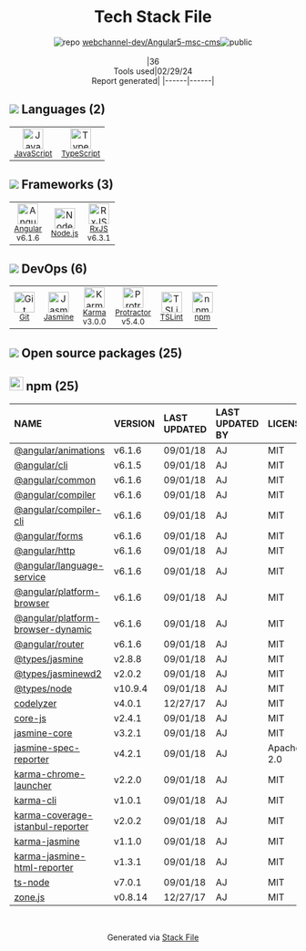 <!--
&lt;--- Readme.md Snippet without images Start ---&gt;
## Tech Stack
webchannel-dev/Angular5-msc-cms is built on the following main stack:

- [JavaScript](https://developer.mozilla.org/en-US/docs/Web/JavaScript) – Languages
- [TypeScript](http://www.typescriptlang.org) – Languages
- [Angular](https://angular.io) – Javascript MVC Frameworks
- [Node.js](http://nodejs.org/) – Frameworks (Full Stack)
- [RxJS](http://reactivex.io/rxjs/) – Concurrency Frameworks
- [Jasmine](http://jasmine.github.io/) – Javascript Testing Framework
- [Karma](http://karma-runner.github.io/) – Browser Testing
- [Protractor](http://angular.github.io/protractor) – Javascript Testing Framework
- [TSLint](https://github.com/palantir/tslint) – Code Review

Full tech stack [here](/techstack.md)

&lt;--- Readme.md Snippet without images End ---&gt;

&lt;--- Readme.md Snippet with images Start ---&gt;
## Tech Stack
webchannel-dev/Angular5-msc-cms is built on the following main stack:

- <img width='25' height='25' src='https://img.stackshare.io/service/1209/javascript.jpeg' alt='JavaScript'/> [JavaScript](https://developer.mozilla.org/en-US/docs/Web/JavaScript) – Languages
- <img width='25' height='25' src='https://img.stackshare.io/service/1612/bynNY5dJ.jpg' alt='TypeScript'/> [TypeScript](http://www.typescriptlang.org) – Languages
- <img width='25' height='25' src='https://img.stackshare.io/service/3745/cb8U-gL6_400x400.jpg' alt='Angular'/> [Angular](https://angular.io) – Javascript MVC Frameworks
- <img width='25' height='25' src='https://img.stackshare.io/service/1011/n1JRsFeB_400x400.png' alt='Node.js'/> [Node.js](http://nodejs.org/) – Frameworks (Full Stack)
- <img width='25' height='25' src='https://img.stackshare.io/service/1796/984368.png' alt='RxJS'/> [RxJS](http://reactivex.io/rxjs/) – Concurrency Frameworks
- <img width='25' height='25' src='https://img.stackshare.io/service/831/7c0b595409af531b9cdeb07f8c513e8b.png' alt='Jasmine'/> [Jasmine](http://jasmine.github.io/) – Javascript Testing Framework
- <img width='25' height='25' src='https://img.stackshare.io/service/1420/TidYGd6a.png' alt='Karma'/> [Karma](http://karma-runner.github.io/) – Browser Testing
- <img width='25' height='25' src='https://img.stackshare.io/service/1754/protractor-logo1.png' alt='Protractor'/> [Protractor](http://angular.github.io/protractor) – Javascript Testing Framework
- <img width='25' height='25' src='https://img.stackshare.io/service/5561/303157.png' alt='TSLint'/> [TSLint](https://github.com/palantir/tslint) – Code Review

Full tech stack [here](/techstack.md)

&lt;--- Readme.md Snippet with images End ---&gt;
-->
<div align="center">

# Tech Stack File
![](https://img.stackshare.io/repo.svg "repo") [webchannel-dev/Angular5-msc-cms](https://github.com/webchannel-dev/Angular5-msc-cms)![](https://img.stackshare.io/public_badge.svg "public")
<br/><br/>
|36<br/>Tools used|02/29/24 <br/>Report generated|
|------|------|
</div>

## <img src='https://img.stackshare.io/languages.svg'/> Languages (2)
<table><tr>
  <td align='center'>
  <img width='36' height='36' src='https://img.stackshare.io/service/1209/javascript.jpeg' alt='JavaScript'>
  <br>
  <sub><a href="https://developer.mozilla.org/en-US/docs/Web/JavaScript">JavaScript</a></sub>
  <br>
  <sub></sub>
</td>

<td align='center'>
  <img width='36' height='36' src='https://img.stackshare.io/service/1612/bynNY5dJ.jpg' alt='TypeScript'>
  <br>
  <sub><a href="http://www.typescriptlang.org">TypeScript</a></sub>
  <br>
  <sub></sub>
</td>

</tr>
</table>

## <img src='https://img.stackshare.io/frameworks.svg'/> Frameworks (3)
<table><tr>
  <td align='center'>
  <img width='36' height='36' src='https://img.stackshare.io/service/3745/cb8U-gL6_400x400.jpg' alt='Angular'>
  <br>
  <sub><a href="https://angular.io">Angular</a></sub>
  <br>
  <sub>v6.1.6</sub>
</td>

<td align='center'>
  <img width='36' height='36' src='https://img.stackshare.io/service/1011/n1JRsFeB_400x400.png' alt='Node.js'>
  <br>
  <sub><a href="http://nodejs.org/">Node.js</a></sub>
  <br>
  <sub></sub>
</td>

<td align='center'>
  <img width='36' height='36' src='https://img.stackshare.io/service/1796/984368.png' alt='RxJS'>
  <br>
  <sub><a href="http://reactivex.io/rxjs/">RxJS</a></sub>
  <br>
  <sub>v6.3.1</sub>
</td>

</tr>
</table>

## <img src='https://img.stackshare.io/devops.svg'/> DevOps (6)
<table><tr>
  <td align='center'>
  <img width='36' height='36' src='https://img.stackshare.io/service/1046/git.png' alt='Git'>
  <br>
  <sub><a href="http://git-scm.com/">Git</a></sub>
  <br>
  <sub></sub>
</td>

<td align='center'>
  <img width='36' height='36' src='https://img.stackshare.io/service/831/7c0b595409af531b9cdeb07f8c513e8b.png' alt='Jasmine'>
  <br>
  <sub><a href="http://jasmine.github.io/">Jasmine</a></sub>
  <br>
  <sub></sub>
</td>

<td align='center'>
  <img width='36' height='36' src='https://img.stackshare.io/service/1420/TidYGd6a.png' alt='Karma'>
  <br>
  <sub><a href="http://karma-runner.github.io/">Karma</a></sub>
  <br>
  <sub>v3.0.0</sub>
</td>

<td align='center'>
  <img width='36' height='36' src='https://img.stackshare.io/service/1754/protractor-logo1.png' alt='Protractor'>
  <br>
  <sub><a href="http://angular.github.io/protractor">Protractor</a></sub>
  <br>
  <sub>v5.4.0</sub>
</td>

<td align='center'>
  <img width='36' height='36' src='https://img.stackshare.io/service/5561/303157.png' alt='TSLint'>
  <br>
  <sub><a href="https://github.com/palantir/tslint">TSLint</a></sub>
  <br>
  <sub></sub>
</td>

<td align='center'>
  <img width='36' height='36' src='https://img.stackshare.io/service/1120/lejvzrnlpb308aftn31u.png' alt='npm'>
  <br>
  <sub><a href="https://www.npmjs.com/">npm</a></sub>
  <br>
  <sub></sub>
</td>

</tr>
</table>


## <img src='https://img.stackshare.io/group.svg' /> Open source packages (25)</h2>

## <img width='24' height='24' src='https://img.stackshare.io/service/1120/lejvzrnlpb308aftn31u.png'/> npm (25)

|NAME|VERSION|LAST UPDATED|LAST UPDATED BY|LICENSE|VULNERABILITIES|
|:------|:------|:------|:------|:------|:------|
|[@angular/animations](https://www.npmjs.com/@angular/animations)|v6.1.6|09/01/18|AJ |MIT|N/A|
|[@angular/cli](https://www.npmjs.com/@angular/cli)|v6.1.5|09/01/18|AJ |MIT|N/A|
|[@angular/common](https://www.npmjs.com/@angular/common)|v6.1.6|09/01/18|AJ |MIT|N/A|
|[@angular/compiler](https://www.npmjs.com/@angular/compiler)|v6.1.6|09/01/18|AJ |MIT|N/A|
|[@angular/compiler-cli](https://www.npmjs.com/@angular/compiler-cli)|v6.1.6|09/01/18|AJ |MIT|N/A|
|[@angular/forms](https://www.npmjs.com/@angular/forms)|v6.1.6|09/01/18|AJ |MIT|N/A|
|[@angular/http](https://www.npmjs.com/@angular/http)|v6.1.6|09/01/18|AJ |MIT|N/A|
|[@angular/language-service](https://www.npmjs.com/@angular/language-service)|v6.1.6|09/01/18|AJ |MIT|N/A|
|[@angular/platform-browser](https://www.npmjs.com/@angular/platform-browser)|v6.1.6|09/01/18|AJ |MIT|N/A|
|[@angular/platform-browser-dynamic](https://www.npmjs.com/@angular/platform-browser-dynamic)|v6.1.6|09/01/18|AJ |MIT|N/A|
|[@angular/router](https://www.npmjs.com/@angular/router)|v6.1.6|09/01/18|AJ |MIT|N/A|
|[@types/jasmine](https://www.npmjs.com/@types/jasmine)|v2.8.8|09/01/18|AJ |MIT|N/A|
|[@types/jasminewd2](https://www.npmjs.com/@types/jasminewd2)|v2.0.2|09/01/18|AJ |MIT|N/A|
|[@types/node](https://www.npmjs.com/@types/node)|v10.9.4|09/01/18|AJ |MIT|N/A|
|[codelyzer](https://www.npmjs.com/codelyzer)|v4.0.1|12/27/17|AJ |MIT|N/A|
|[core-js](https://www.npmjs.com/core-js)|v2.4.1|09/01/18|AJ |MIT|N/A|
|[jasmine-core](https://www.npmjs.com/jasmine-core)|v3.2.1|09/01/18|AJ |MIT|N/A|
|[jasmine-spec-reporter](https://www.npmjs.com/jasmine-spec-reporter)|v4.2.1|09/01/18|AJ |Apache-2.0|N/A|
|[karma-chrome-launcher](https://www.npmjs.com/karma-chrome-launcher)|v2.2.0|09/01/18|AJ |MIT|N/A|
|[karma-cli](https://www.npmjs.com/karma-cli)|v1.0.1|09/01/18|AJ |MIT|N/A|
|[karma-coverage-istanbul-reporter](https://www.npmjs.com/karma-coverage-istanbul-reporter)|v2.0.2|09/01/18|AJ |MIT|N/A|
|[karma-jasmine](https://www.npmjs.com/karma-jasmine)|v1.1.0|09/01/18|AJ |MIT|N/A|
|[karma-jasmine-html-reporter](https://www.npmjs.com/karma-jasmine-html-reporter)|v1.3.1|09/01/18|AJ |MIT|N/A|
|[ts-node](https://www.npmjs.com/ts-node)|v7.0.1|09/01/18|AJ |MIT|N/A|
|[zone.js](https://www.npmjs.com/zone.js)|v0.8.14|12/27/17|AJ |MIT|N/A|

<br/>
<div align='center'>

Generated via [Stack File](https://github.com/marketplace/stack-file)
